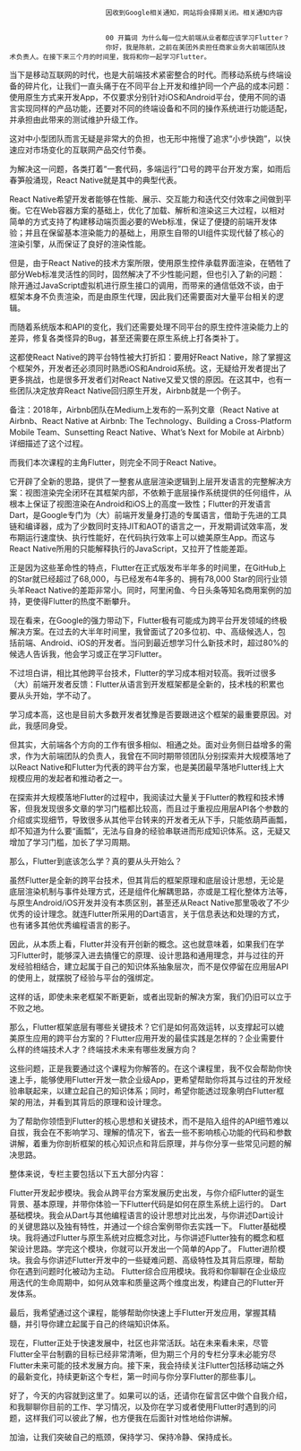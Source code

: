 
                            
                            因收到Google相关通知，网站将会择期关闭。相关通知内容
                            
                            
                            00 开篇词 为什么每一位大前端从业者都应该学习Flutter？
                            你好，我是陈航，之前在美团外卖担任商家业务大前端团队技术负责人。在接下来三个月的时间里，我将和你一起学习Flutter。

当下是移动互联网的时代，也是大前端技术紧密整合的时代。而移动系统与终端设备的碎片化，让我们一直头痛于在不同平台上开发和维护同一个产品的成本问题：使用原生方式来开发App，不仅要求分别针对iOS和Android平台，使用不同的语言实现同样的产品功能，还要对不同的终端设备和不同的操作系统进行功能适配，并承担由此带来的测试维护升级工作。

这对中小型团队而言无疑是非常大的负担，也无形中拖慢了追求“小步快跑”，以快速应对市场变化的互联网产品交付节奏。

为解决这一问题，各类打着“一套代码，多端运行”口号的跨平台开发方案，如雨后春笋般涌现，React Native就是其中的典型代表。

React Native希望开发者能够在性能、展示、交互能力和迭代交付效率之间做到平衡。它在Web容器方案的基础上，优化了加载、解析和渲染这三大过程，以相对简单的方式支持了构建移动端页面必要的Web标准，保证了便捷的前端开发体验；并且在保留基本渲染能力的基础上，用原生自带的UI组件实现代替了核心的渲染引擎，从而保证了良好的渲染性能。

但是，由于React Native的技术方案所限，使用原生控件承载界面渲染，在牺牲了部分Web标准灵活性的同时，固然解决了不少性能问题，但也引入了新的问题：除开通过JavaScript虚拟机进行原生接口的调用，而带来的通信低效不谈，由于框架本身不负责渲染，而是由原生代理，因此我们还需要面对大量平台相关的逻辑。

而随着系统版本和API的变化，我们还需要处理不同平台的原生控件渲染能力上的差异，修复各类怪异的Bug，甚至还需要在原生系统上打各类补丁。

这都使React Native的跨平台特性被大打折扣：要用好React Native，除了掌握这个框架外，开发者还必须同时熟悉iOS和Android系统。这，无疑给开发者提出了更多挑战，也是很多开发者们对React Native又爱又恨的原因。在这其中，也有一些团队决定放弃React Native回归原生开发，Airbnb就是一个例子。

备注：2018年，Airbnb团队在Medium上发布的一系列文章（React Native at Airbnb、React Native at Airbnb: The Technology、Building a Cross-Platform Mobile Team、Sunsetting React Native、What’s Next for Mobile at Airbnb）详细描述了这个过程。

而我们本次课程的主角Flutter，则完全不同于React Native。

它开辟了全新的思路，提供了一整套从底层渲染逻辑到上层开发语言的完整解决方案：视图渲染完全闭环在其框架内部，不依赖于底层操作系统提供的任何组件，从根本上保证了视图渲染在Android和iOS上的高度一致性；Flutter的开发语言Dart，是Google专门为（大）前端开发量身打造的专属语言，借助于先进的工具链和编译器，成为了少数同时支持JIT和AOT的语言之一，开发期调试效率高，发布期运行速度快、执行性能好，在代码执行效率上可以媲美原生App。而这与React Native所用的只能解释执行的JavaScript，又拉开了性能差距。

正是因为这些革命性的特点，Flutter在正式版发布半年多的时间里，在GitHub上的Star就已经超过了68,000，与已经发布4年多的、拥有78,000 Star的同行业领头羊React Native的差距非常小。同时，阿里闲鱼、今日头条等知名商用案例的加持，更使得Flutter的热度不断攀升。

现在看来，在Google的强力带动下，Flutter极有可能成为跨平台开发领域的终极解决方案。在过去的大半年时间里，我曾面试了20多位初、中、高级候选人，包括前端、Android、iOS的开发者。当问到最近想学习什么新技术时，超过80%的候选人告诉我，他会学习或正在学习Flutter。

不过坦白讲，相比其他跨平台技术，Flutter的学习成本相对较高。我听过很多（大）前端开发者反馈：Flutter从语言到开发框架都是全新的，技术栈的积累也要从头开始，学不动了。

学习成本高，这也是目前大多数开发者犹豫是否要跟进这个框架的最重要原因。对此，我感同身受。

但其实，大前端各个方向的工作有很多相似、相通之处。面对业务侧日益增多的需求，作为大前端团队的负责人，我曾在不同时期带领团队分别探索并大规模落地了以React Native和Flutter为代表的跨平台方案，也是美团最早落地Flutter线上大规模应用的发起者和推动者之一。

在探索并大规模落地Flutter的过程中，我阅读过大量关于Flutter的教程和技术博客，但我发现很多文章的学习门槛都比较高，而且过于重视应用层API各个参数的介绍或实现细节，导致很多从其他平台转来的开发者无从下手，只能依葫芦画瓢，却不知道为什么要“画瓢”，无法与自身的经验串联进而形成知识体系。这，无疑又增加了学习门槛，加长了学习周期。

那么，Flutter到底该怎么学？真的要从头开始么？

虽然Flutter是全新的跨平台技术，但其背后的框架原理和底层设计思想，无论是底层渲染机制与事件处理方式，还是组件化解耦思路，亦或是工程化整体方法等，与原生Android/iOS开发并没有本质区别，甚至还从React Native那里吸收了不少优秀的设计理念。就连Flutter所采用的Dart语言，关于信息表达和处理的方式，也有诸多其他优秀编程语言的影子。

因此，从本质上看，Flutter并没有开创新的概念。这也就意味着，如果我们在学习Flutter时，能够深入进去搞懂它的原理、设计思路和通用理念，并与过往的开发经验相结合，建立起属于自己的知识体系抽象层次，而不是仅停留在应用层API的使用上，就摆脱了经验与平台的强绑定。

这样的话，即使未来老框架不断更新，或者出现新的解决方案，我们仍旧可以立于不败之地。

那么，Flutter框架底层有哪些关键技术？它们是如何高效运转，以支撑起可以媲美原生应用的跨平台方案的？Flutter应用开发的最佳实践是怎样的？企业需要什么样的终端技术人才？终端技术未来有哪些发展方向？

这些问题，正是我要通过这个课程为你解答的。在这个课程里，我不仅会帮助你快速上手，能够使用Flutter开发一款企业级App，更希望帮助你将其与过往的开发经验串联起来，以建立起自己的知识体系；同时，希望你能透过现象明白Flutter框架的用法，并看到其背后的原理和设计理念。

为了帮助你领悟到Flutter的核心思想和关键技术，而不是陷入组件的API细节难以自拔，我会在不影响学习、理解的情况下，省去一些不影响核心功能的代码和参数讲解，着重为你剖析框架的核心知识点和背后原理，并与你分享一些常见问题的解决思路。

整体来说，专栏主要包括以下五大部分内容：


Flutter开发起步模块。我会从跨平台方案发展历史出发，与你介绍Flutter的诞生背景、基本原理，并带你体验一下Flutter代码是如何在原生系统上运行的。
Dart基础模块。我会从Dart与其他编程语言的设计思想对比出发，与你讲述Dart设计的关键思路以及独有特性，并通过一个综合案例带你去实践一下。
Flutter基础模块。我将通过Flutter与原生系统对应概念对比，与你讲述Flutter独有的概念和框架设计思路。学完这个模块，你就可以开发出一个简单的App了。
Flutter进阶模块。我会与你讲述Flutter开发中的一些疑难问题、高级特性及其背后原理，帮助你在遇到问题时化被动为主动。
Flutter综合应用模块。我将和你聊聊在企业级应用迭代的生命周期中，如何从效率和质量这两个维度出发，构建自己的Flutter开发体系。


最后，我希望通过这个课程，能够帮助你快速上手Flutter开发应用，掌握其精髓，并引导你建立起属于自己的终端知识体系。

现在，Flutter正处于快速发展中，社区也非常活跃。站在未来看未来，尽管Flutter全平台制霸的目标已经非常清晰，但为期三个月的专栏分享未必能穷尽Flutter未来可能的技术发展方向。接下来，我会持续关注Flutter包括移动端之外的最新变化，持续更新这个专栏，第一时间与你分享Flutter的那些事儿。

好了，今天的内容就到这里了。如果可以的话，还请你在留言区中做个自我介绍，和我聊聊你目前的工作、学习情况，以及你在学习或者使用Flutter时遇到的问题，这样我们可以彼此了解，也方便我在后面针对性地给你讲解。

加油，让我们突破自己的瓶颈，保持学习、保持冷静、保持成长。

                        
                        
                            